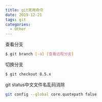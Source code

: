 ```yaml
---
title: git常用命令
date: 2019-12-21
tags: git
categories:
  - Other
---
```

查看分支

```bash
$ git branch [-a] [查看远程分支]
```

切换分支

```bash
$ git checkout 8.5.x
```



git status中文文件名乱码消除

```bash
git config --global core.quotepath false
```

